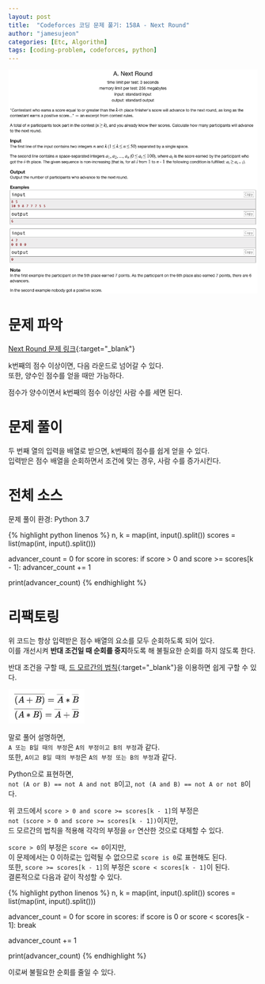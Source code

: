 ```yaml
---
layout: post
title:  "Codeforces 코딩 문제 풀기: 158A - Next Round"
author: "jamesujeon"
categories: [Etc, Algorithm]
tags: [coding-problem, codeforces, python]
---
```


![158A - Next Round](assets/codeforces_158a_next_round.png "158A - Next Round")

# 문제 파악

[Next Round 문제 링크](http://codeforces.com/problemset/problem/158/A){:target="_blank"}

k번째의 점수 이상이면, 다음 라운드로 넘어갈 수 있다.  
또한, 양수인 점수를 얻을 때만 가능하다.

점수가 양수이면서 k번째의 점수 이상인 사람 수를 세면 된다.

# 문제 풀이

두 번째 열의 입력을 배열로 받으면, k번째의 점수를 쉽게 얻을 수 있다.  
입력받은 점수 배열을 순회하면서 조건에 맞는 경우, 사람 수를 증가시킨다.

# 전체 소스

문제 풀이 환경: Python 3.7

{% highlight python linenos %}
n, k = map(int, input().split())
scores = list(map(int, input().split()))

advancer_count = 0
for score in scores:
  if score > 0 and score >= scores[k - 1]:
    advancer_count += 1

print(advancer_count)
{% endhighlight %}

# 리팩토링

위 코드는 항상 입력받은 점수 배열의 요소를 모두 순회하도록 되어 있다.  
이를 개선시켜 **반대 조건일 때 순회를 중지**하도록 해 불필요한 순회를 하지 않도록 한다.

반대 조건을 구할 때, [드 모르간의 법칙](https://ko.wikipedia.org/wiki/%EB%93%9C_%EB%AA%A8%EB%A5%B4%EA%B0%84%EC%9D%98_%EB%B2%95%EC%B9%99#%EB%85%BC%EB%A6%AC_%ED%9A%8C%EB%A1%9C%EC%97%90%EC%84%9C%EC%9D%98_%EB%93%9C_%EB%AA%A8%EB%A5%B4%EA%B0%84%EC%9D%98_%EB%B2%95%EC%B9%99){:target="_blank"}을 이용하면 쉽게 구할 수 있다.

![De Morgan's laws](assets/De_Morgan's_laws.png "De Morgan's laws")

말로 풀어 설명하면,  
`A 또는 B일 때의 부정`은 `A의 부정이고 B의 부정`과 같다.  
또한, `A이고 B일 때의 부정`은 `A의 부정 또는 B의 부정`과 같다.

Python으로 표현하면,  
`not (A or B) == not A and not B`이고, `not (A and B) == not A or not B`이다.

위 코드에서 `score > 0 and score >= scores[k - 1]`의 부정은  
`not (score > 0 and score >= scores[k - 1])`이지만,  
드 모르간의 법칙을 적용해 각각의 부정을 `or` 연산한 것으로 대체할 수 있다.

`score > 0`의 부정은 `score <= 0`이지만,  
이 문제에서는 0 이하로는 입력될 수 없으므로 `score is 0`로 표현해도 된다.  
또한, `score >= scores[k - 1]`의 부정은 `score < scores[k - 1]`이 된다.  
결론적으로 다음과 같이 작성할 수 있다.

{% highlight python linenos %}
n, k = map(int, input().split())
scores = list(map(int, input().split()))

advancer_count = 0
for score in scores:
  if score is 0 or score < scores[k - 1]:
    break

  advancer_count += 1

print(advancer_count)
{% endhighlight %}

이로써 불필요한 순회를 줄일 수 있다.
